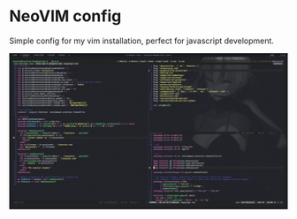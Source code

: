 # NeoVIM config

Simple config for my vim installation, perfect for javascript development.

![screenshot](./screenshots/screen.png)

